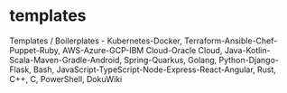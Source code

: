 # templates
Templates / Boilerplates - Kubernetes-Docker, Terraform-Ansible-Chef-Puppet-Ruby, AWS-Azure-GCP-IBM Cloud-Oracle Cloud, Java-Kotlin-Scala-Maven-Gradle-Android, Spring-Quarkus, Golang, Python-Django-Flask, Bash, JavaScript-TypeScript-Node-Express-React-Angular, Rust, C++, C, PowerShell, DokuWiki
